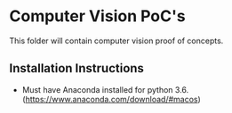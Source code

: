 # Computer Vision PoC's
This folder will contain computer vision proof of concepts. 

## Installation Instructions
- Must have Anaconda installed for python 3.6. (https://www.anaconda.com/download/#macos)